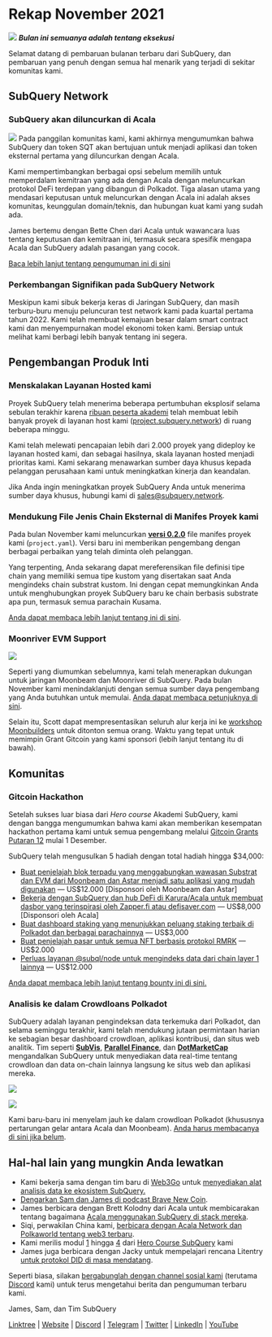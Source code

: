 # Rekap November 2021

![](https://miro.medium.com/max/1400/1*qzKzZnWY2ao3tiffwwugXQ.png) **_Bulan ini semuanya adalah tentang eksekusi_**

Selamat datang di pembaruan bulanan terbaru dari SubQuery, dan pembaruan yang penuh dengan semua hal menarik yang terjadi di sekitar komunitas kami.

## SubQuery Network

### SubQuery akan diluncurkan di Acala

![](https://miro.medium.com/max/600/0*SJ1TWt1sGwUWqvuI.gif) Pada panggilan komunitas kami, kami akhirnya mengumumkan bahwa SubQuery dan token SQT akan bertujuan untuk menjadi aplikasi dan token eksternal pertama yang diluncurkan dengan Acala.

Kami mempertimbangkan berbagai opsi sebelum memilih untuk memperdalam kemitraan yang ada dengan Acala dengan meluncurkan protokol DeFi terdepan yang dibangun di Polkadot. Tiga alasan utama yang mendasari keputusan untuk meluncurkan dengan Acala ini adalah akses komunitas, keunggulan domain/teknis, dan hubungan kuat kami yang sudah ada.

James bertemu dengan Bette Chen dari Acala untuk wawancara luas tentang keputusan dan kemitraan ini, termasuk secara spesifik mengapa Acala dan SubQuery adalah pasangan yang cocok.

[Baca lebih lanjut tentang pengumuman ini di sini](https://blog.subquery.network/blogs/20211125-subquery-network-acala.html)

### Perkembangan Signifikan pada SubQuery Network

Meskipun kami sibuk bekerja keras di Jaringan SubQuery, dan masih terburu-buru menuju peluncuran test network kami pada kuartal pertama tahun 2022. Kami telah membuat kemajuan besar dalam smart contract kami dan menyempurnakan model ekonomi token kami. Bersiap untuk melihat kami berbagi lebih banyak tentang ini segera.

## Pengembangan Produk Inti

### Menskalakan Layanan Hosted kami

Proyek SubQuery telah menerima beberapa pertumbuhan eksplosif selama sebulan terakhir karena [ribuan peserta akademi](https://blog.subquery.network/blogs/20211018-subquery-launches-the-subquery-academy.html) telah membuat lebih banyak proyek di layanan host kami ([project.subquery.network](https://project.subquery.network/)) di ruang beberapa minggu.

Kami telah melewati pencapaian lebih dari 2.000 proyek yang dideploy ke layanan hosted kami, dan sebagai hasilnya, skala layanan hosted menjadi prioritas kami. Kami sekarang menawarkan sumber daya khusus kepada pelanggan perusahaan kami untuk meningkatkan kinerja dan keandalan.

Jika Anda ingin meningkatkan proyek SubQuery Anda untuk menerima sumber daya khusus, hubungi kami di [sales@subquery.network](mailto:sales@subquery.network).

### Mendukung File Jenis Chain Eksternal di Manifes Proyek kami

Pada bulan November kami meluncurkan [**versi 0.2.0**](https://doc.subquery.network/create/manifest/) file manifes proyek kami (`project.yaml`). Versi baru ini memberikan pengembang dengan berbagai perbaikan yang telah diminta oleh pelanggan.

Yang terpenting, Anda sekarang dapat mereferensikan file definisi tipe chain yang memiliki semua tipe kustom yang disertakan saat Anda mengindeks chain substrat kustom. Ini dengan cepat memungkinkan Anda untuk menghubungkan proyek SubQuery baru ke chain berbasis substrate apa pun, termasuk semua parachain Kusama.

[Anda dapat membaca lebih lanjut tentang ini di sini](https://blog.subquery.network/blogs/20211105-november-technical-update.html#support-for-external-chain-type-files-in-project-manifest).

### Moonriver EVM Support

![](https://miro.medium.com/max/600/0*B27QVtvcR6nXA9ff.gif)

Seperti yang diumumkan sebelumnya, kami telah menerapkan dukungan untuk jaringan Moonbeam dan Moonriver di SubQuery. Pada bulan November kami menindaklanjuti dengan semua sumber daya pengembang yang Anda butuhkan untuk memulai. [Anda dapat membaca petunjuknya di sini](https://blog.subquery.network/blogs/20211105-november-technical-update.html#moonbeam-evm-support).

Selain itu, Scott dapat mempresentasikan seluruh alur kerja ini ke [workshop Moonbuilders](https://www.crowdcast.io/e/moonbuilders-ws/10) untuk ditonton semua orang. Waktu yang tepat untuk memimpin Grant Gitcoin yang kami sponsori (lebih lanjut tentang itu di bawah).

## Komunitas

### Gitcoin Hackathon

Setelah sukses luar biasa dari _Hero course_ Akademi SubQuery, kami dengan bangga mengumumkan bahwa kami akan memberikan kesempatan hackathon pertama kami untuk semua pengembang melalui [Gitcoin Grants Putaran 12](https://gitcoin.co/hackathon/gr12/?org=subquery) mulai 1 Desember.

SubQuery telah mengusulkan 5 hadiah dengan total hadiah hingga $34,000:

- [Buat penjelajah blok terpadu yang menggabungkan wawasan Substrat dan EVM dari Moonbeam dan Astar menjadi satu aplikasi yang mudah digunakan](https://gitcoin.co/issue/subquery/grants/1) — US$12.000 [Disponsori oleh Moonbeam dan Astar]
- [Bekerja dengan SubQuery dan hub DeFi di Karura/Acala untuk membuat dasbor yang terinspirasi oleh Zapper.fi atau defisaver.com](https://gitcoin.co/issue/subquery/grants/2) — US$8,000 [Disponsori oleh Acala]
- [Buat dashboard staking yang menunjukkan peluang staking terbaik di Polkadot dan berbagai parachainnya](https://gitcoin.co/issue/subquery/grants/3) — US$3,000
- [Buat penjelajah pasar untuk semua NFT berbasis protokol RMRK](https://gitcoin.co/issue/subquery/grants/4) — US$2.000
- [Perluas layanan @subql/node untuk mengindeks data dari chain layer 1 lainnya](https://gitcoin.co/issue/subquery/grants/5) — US$12.000

[Anda dapat membaca lebih lanjut tentang bounty ini di sini.](https://blog.subquery.network/blogs/20211120-gitcoin12-hackathon.html)

### Analisis ke dalam Crowdloans Polkadot

SubQuery adalah layanan pengindeksan data terkemuka dari Polkadot, dan selama seminggu terakhir, kami telah mendukung jutaan permintaan harian ke sebagian besar dashboard crowdloan, aplikasi kontribusi, dan situs web analitik. Tim seperti [**SubVis**](https://www.subvis.io/), [**Parallel Finance**](https://parallel.fi/), dan [**DotMarketCap**](https://dotmarketcap.com/) mengandalkan SubQuery untuk menyediakan data real-time tentang crowdloan dan data on-chain lainnya langsung ke situs web dan aplikasi mereka.

![](https://miro.medium.com/max/60/0*HfsoOwpat76ip6Jg?q=20)

![](https://miro.medium.com/max/700/0*HfsoOwpat76ip6Jg)

Kami baru-baru ini menyelam jauh ke dalam crowdloan Polkadot (khususnya pertarungan gelar antara Acala dan Moonbeam). [Anda harus membacanya di sini jika belum](https://blog.subquery.network/blogs/20211124-polkadot-crowdloans.html).

## Hal-hal lain yang mungkin Anda lewatkan

- Kami bekerja sama dengan tim baru di [Web3Go](https://www.web3go.xyz/) untuk [menyediakan alat analisis data ke ekosistem SubQuery.](https://blog.subquery.network/customer_announcements/20211110-web3go.html)
- [Dengarkan Sam dan James di podcast Brave New Coin](https://bravenewcoin.com/insights/podcasts/subquery-connecting-the-dots-on-polkadot).
- James berbicara dengan Brett Kolodny dari Acala untuk membicarakan tentang bagaimana [Acala menggunakan SubQuery di stack mereka](https://www.youtube.com/watch?v=Wbxwj8K67Lw).
- Siqi, perwakilan China kami, [berbicara dengan Acala Network dan Polkaworld tentang web3 terbaru](https://www.huoxing24.com/live/24313016).
- Kami merilis modul [1](https://doc.subquery.network/academy/herocourse/module1/) hingga [4](https://doc.subquery.network/academy/herocourse/module4/) dari [Hero Course SubQuery](https://blog.subquery.network/blogs/20211018-subquery-launches-the-subquery-academy.html) kami
- James juga berbicara dengan Jacky untuk mempelajari rencana Litentry [untuk protokol DID di masa mendatang](https://www.youtube.com/watch?v=Rqlpo9QIVyk).

Seperti biasa, silakan [bergabunglah dengan channel sosial kami](https://linktr.ee/subquerynetwork) (terutama [Discord](https://discord.com/invite/subquery) kami) untuk terus mengetahui berita dan pengumuman terbaru kami.

James, Sam, dan Tim SubQuery

[Linktree](https://linktr.ee/subquerynetwork) | [Website](https://subquery.network/) | [Discord](https://discord.com/invite/78zg8aBSMG) | [Telegram](https://t.me/subquerynetwork) | [Twitter](https://twitter.com/subquerynetwork) | [LinkedIn](https://www.linkedin.com/company/subquery) | [YouTube](https://www.youtube.com/channel/UCi1a6NUUjegcLHDFLr7CqLw)
